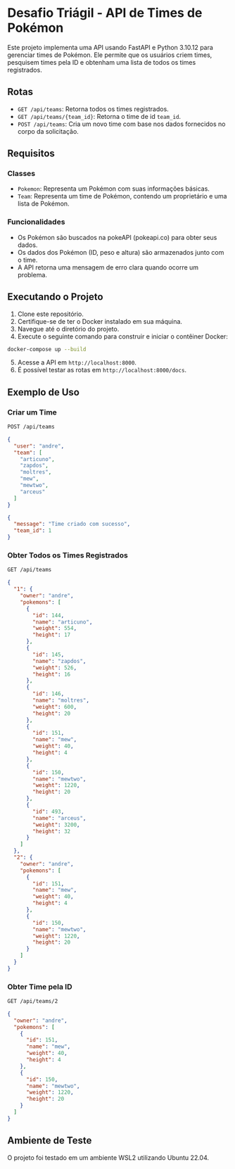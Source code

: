 # Desafio Triágil - API de Times de Pokémon

Este projeto implementa uma API usando FastAPI e Python 3.10.12 para gerenciar times de Pokémon. Ele permite que os usuários criem times, pesquisem times pela ID e obtenham uma lista de todos os times registrados.

## Rotas

- `GET /api/teams`: Retorna todos os times registrados.
- `GET /api/teams/{team_id}`: Retorna o time de id `team_id`.
- `POST /api/teams`: Cria um novo time com base nos dados fornecidos no corpo da solicitação.

## Requisitos

### Classes

- `Pokemon`: Representa um Pokémon com suas informações básicas.
- `Team`: Representa um time de Pokémon, contendo um proprietário e uma lista de Pokémon.

### Funcionalidades

- Os Pokémon são buscados na pokeAPI (pokeapi.co) para obter seus dados.
- Os dados dos Pokémon (ID, peso e altura) são armazenados junto com o time.
- A API retorna uma mensagem de erro clara quando ocorre um problema.

## Executando o Projeto

1. Clone este repositório.
2. Certifique-se de ter o Docker instalado em sua máquina.
3. Navegue até o diretório do projeto.
4. Execute o seguinte comando para construir e iniciar o contêiner Docker:

```bash
docker-compose up --build
```

5. Acesse a API em `http://localhost:8000`.
6. É possível testar as rotas em `http://localhost:8000/docs`.

## Exemplo de Uso

### Criar um Time
```bash
POST /api/teams
```
```json
{
  "user": "andre",
  "team": [
    "articuno",
    "zapdos",
    "moltres",
    "mew",
    "mewtwo",
    "arceus"
  ]
}
```
```json
{
  "message": "Time criado com sucesso",
  "team_id": 1
}
```

### Obter Todos os Times Registrados
```bash
GET /api/teams
```
```json
{
  "1": {
    "owner": "andre",
    "pokemons": [
      {
        "id": 144,
        "name": "articuno",
        "weight": 554,
        "height": 17
      },
      {
        "id": 145,
        "name": "zapdos",
        "weight": 526,
        "height": 16
      },
      {
        "id": 146,
        "name": "moltres",
        "weight": 600,
        "height": 20
      },
      {
        "id": 151,
        "name": "mew",
        "weight": 40,
        "height": 4
      },
      {
        "id": 150,
        "name": "mewtwo",
        "weight": 1220,
        "height": 20
      },
      {
        "id": 493,
        "name": "arceus",
        "weight": 3200,
        "height": 32
      }
    ]
  },
  "2": {
    "owner": "andre",
    "pokemons": [
      {
        "id": 151,
        "name": "mew",
        "weight": 40,
        "height": 4
      },
      {
        "id": 150,
        "name": "mewtwo",
        "weight": 1220,
        "height": 20
      }
    ]
  }
}
```

### Obter Time pela ID
```bash
GET /api/teams/2
```
```json
{
  "owner": "andre",
  "pokemons": [
    {
      "id": 151,
      "name": "mew",
      "weight": 40,
      "height": 4
    },
    {
      "id": 150,
      "name": "mewtwo",
      "weight": 1220,
      "height": 20
    }
  ]
}
```

## Ambiente de Teste

O projeto foi testado em um ambiente WSL2 utilizando Ubuntu 22.04.
